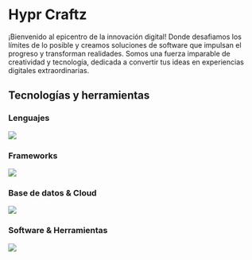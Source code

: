 # Hypr Craftz

<div>
<!-- <img alt="Night Coding" src="https://raw.githubusercontent.com/AVS1508/AVS1508/master/assets/Night-Coding.gif" align="left" style="margin-right:16px;" /> -->
¡Bienvenido al epicentro de la innovación digital! Donde desafiamos los límites de lo posible y creamos soluciones de software que impulsan el progreso y transforman realidades. Somos una fuerza imparable de creatividad y tecnología, dedicada a convertir tus ideas en experiencias digitales extraordinarias.
</div>


## Tecnologías y herramientas

### Lenguajes

<p align="left"> 
<a href="https://skillicons.dev">
  <img src="https://skillicons.dev/icons?i=js,ts,go,java,kotlin,dart,php" />
</a>
</p>

### Frameworks

<p>
<a href="https://skillicons.dev">
  <img src="https://skillicons.dev/icons?i=sass,tailwind,materialui,bootstrap,react,nextjs,express,nest,laravel,flutter" />
</a>
</p>

### Base de datos & Cloud

<p>
<a href="https://skillicons.dev">
  <img src="https://skillicons.dev/icons?i=mysql,postgres,mongodb,firebase,github,nginx" />
</a>
</p>

### Software & Herramientas

<p>
<a href="https://skillicons.dev">
  <img src="https://skillicons.dev/icons?i=git,linux,arch,figma,vite,npm,vscode,vscodium,neovim,md,obsidian,postman" />
</a>
</p>

<!-- ### Base de datos & Cloud
<a href="https://skillicons.dev">
  <img src="https://skillicons.dev/icons?i=html,css,js,sass,tailwind,materialui,bootstrap,ts,react,nextjs,nodejs,express,nest,go,java,mysql,postgres,mongo,firebase,kotlin,flutter,git,github,figma,linux,md" />
</a> -->


<!-- Snake game -->
<!-- <p align = "center">
	<img src = "https://github.com/hyprcraftz/hyprcraftz/blob/output/github-contribution-grid-snake.svg?" alt = "Snake Game"/>
</p> -->
